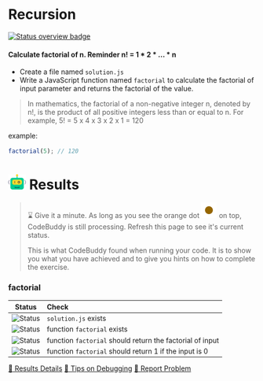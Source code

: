 # Recursion
[![Status overview badge](../../blob/badges/.github/badges/main/badge.svg)](#-results)


#### Calculate factorial of n. Reminder n! = 1 * 2 * ... * n

- Create a file named `solution.js`
- Write a JavaScript function named `factorial` to calculate the factorial of input parameter and returns the factorial of the value.

> In mathematics, the factorial of a non-negative integer n, denoted by n!, is the product of all positive integers less than or equal to n. For example, 5! = 5 x 4 x 3 x 2 x 1 = 120

example:

```javascript
factorial(5); // 120
```

[//]: # (autograding info start)
# <img src="https://github.com/DCI-EdTech/autograding-setup/raw/main/assets/bot-large.svg" alt="" data-canonical-src="https://github.com/DCI-EdTech/autograding-setup/raw/main/assets/bot-large.svg" height="31" /> Results
> ⌛ Give it a minute. As long as you see the orange dot ![processing](https://raw.githubusercontent.com/DCI-EdTech/autograding-setup/main/assets/processing.svg) on top, CodeBuddy is still processing. Refresh this page to see it's current status.
>
> This is what CodeBuddy found when running your code. It is to show you what you have achieved and to give you hints on how to complete the exercise.


### factorial

|                 Status                  | Check                                                                                    |
| :-------------------------------------: | :--------------------------------------------------------------------------------------- |
| ![Status](../../blob/badges/.github/badges/main/status0.svg) | `solution.js` exists |
| ![Status](../../blob/badges/.github/badges/main/status1.svg) | function `factorial` exists |
| ![Status](../../blob/badges/.github/badges/main/status2.svg) | function `factorial` should return the factorial of input |
| ![Status](../../blob/badges/.github/badges/main/status3.svg) | function `factorial` should return 1 if the input is 0 |



[🔬 Results Details](../../actions)
[🐞 Tips on Debugging](https://github.com/DCI-EdTech/autograding-setup/wiki/How-to-work-with-CodeBuddy)
[📢 Report Problem](https://docs.google.com/forms/d/e/1FAIpQLSfS8wPh6bCMTLF2wmjiE5_UhPiOEnubEwwPLN_M8zTCjx5qbg/viewform?usp=pp_url&entry.652569746=PB-Functions-Recursion-2)


[//]: # (autograding info end)
